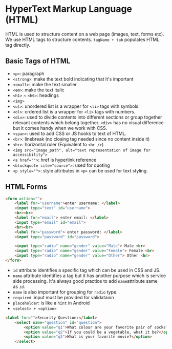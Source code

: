 # HyperText Markup Language (HTML)

HTML is used to structure content on a web page (images, text, forms etc). We use HTML tags to structure contents. `tagName + tab` populates HTML tag directly.

## Basic Tags of HTML

- `<p>`: paragraph
- `<strong>`: make the text bold indicating that it's important
- `<small>`: make the text smaller
- `<em>`: make the text italic
- `<h1>` ~ `<h6>`: headings
- `<img>`
- `<ul>`: unordered list is a wrapper for `<li>` tags with symbols.
- `<ol>`: ordered list is a wrapper for `<li>` tags with numbers.
- `<div>`: used to divide contents into different sections or group together relevant contents which belong together. `<div>` has no visual difference but it comes handy when we work with CSS.
- `<span>`: used to add CSS or JS hooks to text of HTML.
- `<br>`: linebreak (no closing tag needed since no content inside it)
- `<hr>`: horizontal ruler (Equivalent to `<hr />`)
- `<img src="image_path", alt="text representation of image for accessibility">`
- `<a href="">`: href is hyperlink reference
- `<blockquote cite="source">`: used for quoting
- `<p style="">`: style attributes in `<p>` can be used for text styling.

## HTML Forms

```html
<form action="">
    <label for="username">enter username: </label>
    <input type="text" id="username">
    <br><br>
    <label for="email"> enter email: </label>
    <input type="email" id="email">
    <br><br>
    <label for="password"> enter password: </label>
    <input type="password" id="password">

    <input type="radio" name="gender" value="Male"> Male <br>
    <input type="radio" name="gender" value="Female"> Female <br>
    <input type="radio" name="gender" value="Other"> Other <br>
</form>
```

- `id` attribute identifies a specific tag which can be used in CSS and JS.
- `name` attribute identifies a tag but it has another purpose which is service side processing. It'a always good practice to add `name`attribute same as `id`.
- `name` is also important for grouping for `radio` type.
- `required`: input must be provided for validataion
- `placeholder`: is like a `hint` in Android
- `<select> + <option>`

```html
<label for="">Security Question:</label>
    <select name="question" id="question">
        <option value="q1">What colour are your favorite pair of socks?</option>
        <option value="q2">If you could be a vegetable, what it be?</option>
        <option value="q3">What is your favorite movie?</option>
    </select>
```
